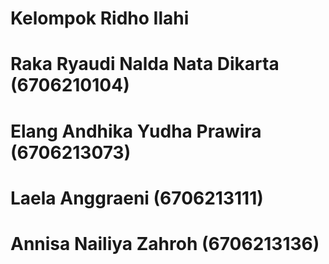 # Kelompok Ridho Ilahi
# Raka Ryaudi Nalda Nata Dikarta (6706210104)
# Elang Andhika Yudha Prawira (6706213073)
# Laela Anggraeni (6706213111)
# Annisa Nailiya Zahroh (6706213136)
